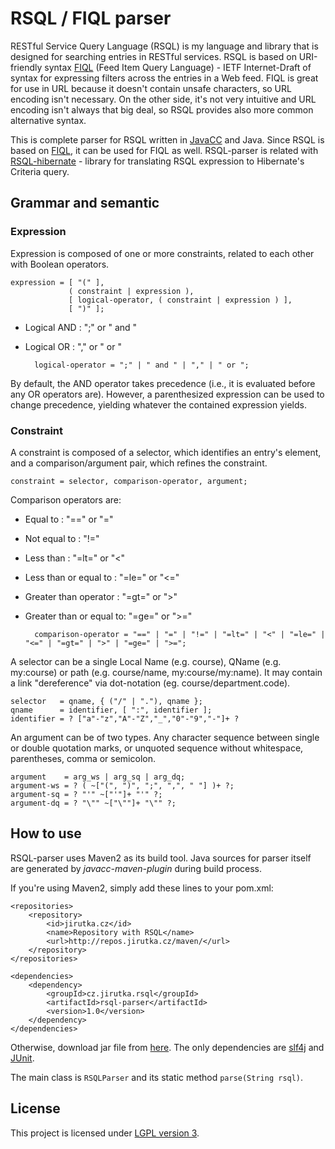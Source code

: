 # RSQL / FIQL parser

RESTful Service Query Language (RSQL) is my language and library that is designed for searching entries in RESTful services. RSQL is based on URI-friendly syntax [FIQL](http://tools.ietf.org/html/draft-nottingham-atompub-fiql-00) (Feed Item Query Language) - IETF Internet-Draft of syntax for expressing filters across the entries in a Web feed. FIQL is great for use in URL because it doesn't contain unsafe characters, so URL encoding isn't necessary. On the other side, it's not very intuitive and URL encoding isn't always that big deal, so RSQL provides also more common alternative syntax.

This is complete parser for RSQL written in [JavaCC](http://javacc.java.net/) and Java. Since RSQL is based on [FIQL](http://tools.ietf.org/html/draft-nottingham-atompub-fiql-00), it can be used for FIQL as well. RSQL-parser is related with [RSQL-hibernate](https://github.com/jirutka/rsql-hibernate) - library for translating RSQL expression to Hibernate's Criteria query.


## Grammar and semantic

### Expression

Expression is composed of one or more constraints, related to each other with Boolean operators.

    expression = [ "(" ],
                 ( constraint | expression ),
                 [ logical-operator, ( constraint | expression ) ],
                 [ ")" ];

* Logical AND : ";" or " and "
* Logical OR : "," or " or "
					
        logical-operator = ";" | " and " | "," | " or ";

By default, the AND operator takes precedence (i.e., it is evaluated before any OR operators are). However, a parenthesized expression can be used to change precedence, yielding whatever the contained expression yields.


### Constraint

A constraint is composed of a selector, which identifies an entry's element, and a comparison/argument pair, which refines the constraint.

    constraint = selector, comparison-operator, argument;

Comparison operators are:

* Equal to : "==" or "="
* Not equal to : "!="
* Less than : "=lt=" or "<"
* Less than or equal to : "=le=" or "<="
* Greater than operator : "=gt=" or ">"
* Greater than or equal to: "=ge=" or ">="

        comparison-operator = "==" | "=" | "!=" | "=lt=" | "<" | "=le=" | "<=" | "=gt=" | ">" | "=ge=" | ">=";

A selector can be a single Local Name (e.g. course), QName (e.g. my:course) or path (e.g. course/name, my:course/my:name). It may contain a link "dereference" via dot-notation (eg. course/department.code).

    selector   = qname, { ("/" | "."), qname };
    qname      = identifier, [ ":", identifier ];
    identifier = ? ["a"-"z","A"-"Z","_","0"-"9","-"]+ ?

An argument can be of two types. Any character sequence between single or double quotation marks, or unquoted sequence without whitespace, parentheses, comma or semicolon.

    argument    = arg_ws | arg_sq | arg_dq;
    argument-ws = ? ( ~["(", ")", ";", ",", " "] )+ ?;
    argument-sq = ? "'" ~["'"]+ "'" ?;
    argument-dq = ? "\"" ~["\""]+ "\"" ?;


## How to use

RSQL-parser uses Maven2 as its build tool. Java sources for parser itself are generated by _javacc-maven-plugin_ during build process.

If you're using Maven2, simply add these lines to your pom.xml:

    <repositories>
        <repository>
            <id>jirutka.cz</id>
            <name>Repository with RSQL</name>
            <url>http://repos.jirutka.cz/maven/</url>
        </repository>
    </repositories>

    <dependencies>
        <dependency>
            <groupId>cz.jirutka.rsql</groupId>
            <artifactId>rsql-parser</artifactId>
            <version>1.0</version>
        </dependency>
    </dependencies>

Otherwise, download jar file from [here](http://repos.jirutka.cz/maven/cz/jirutka/rsql/rsql-parser/1.0/rsql-parser-1.0.jar). The only dependencies are [slf4j](http://www.slf4j.org/) and [JUnit](http://www.junit.org/).

The main class is `RSQLParser` and its static method `parse(String rsql)`.


## License

This project is licensed under [LGPL version 3](http://www.gnu.org/licenses/lgpl.txt).